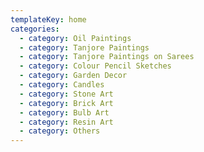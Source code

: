 ```yaml
---
templateKey: home
categories:
  - category: Oil Paintings
  - category: Tanjore Paintings
  - category: Tanjore Paintings on Sarees
  - category: Colour Pencil Sketches
  - category: Garden Decor
  - category: Candles
  - category: Stone Art
  - category: Brick Art
  - category: Bulb Art
  - category: Resin Art
  - category: Others
---
```


